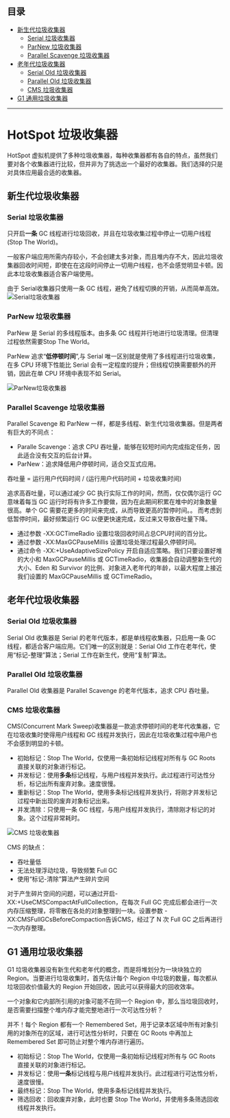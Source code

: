 ## 目录
* [新生代垃圾收集器](#新生代垃圾收集器)
  * [Serial 垃圾收集器](#serial-垃圾收集器)
  * [ParNew 垃圾收集器](#parNew-垃圾收集器)
  * [Parallel Scavenge 垃圾收集器](#parallel-scavenge-垃圾收集器)
* [老年代垃圾收集器](#老年代垃圾收集器)
  * [Serial Old 垃圾收集器](#serial-old-垃圾收集器)
  * [Parallel Old 垃圾收集器](#parallel-old-垃圾收集器)
  * [CMS 垃圾收集器](#cms-垃圾收集器)
* [G1 通用垃圾收集器](#g1-通用垃圾收集器)

----

# HotSpot 垃圾收集器
HotSpot 虚拟机提供了多种垃圾收集器，每种收集器都有各自的特点，虽然我们要对各个收集器进行比较，但并非为了挑选出一个最好的收集器。我们选择的只是对具体应用最合适的收集器。

## 新生代垃圾收集器
### Serial 垃圾收集器
只开启**一条** GC 线程进行垃圾回收，并且在垃圾收集过程中停止一切用户线程(Stop The World)。

一般客户端应用所需内存较小，不会创建太多对象，而且堆内存不大，因此垃圾收集器回收时间短，即使在在这段时间停止一切用户线程，也不会感觉明显卡顿。因此本垃圾收集器适合客户端使用。

由于 Serial收集器只使用一条 GC 线程，避免了线程切换的开销，从而简单高效。
![Serial垃圾收集器](http://images2015.cnblogs.com/blog/331425/201606/331425-20160624174239719-1127409322.png)
### ParNew 垃圾收集器
ParNew 是 Serial 的多线程版本。由多条 GC 线程并行地进行垃圾清理。但清理过程依然需要Stop The World。

ParNew 追求“**低停顿时间**”,与 Serial 唯一区别就是使用了多线程进行垃圾收集，在多 CPU 环境下性能比 Serial 会有一定程度的提升；但线程切换需要额外的开销，因此在单 CPU 环境中表现不如 Serial。

![ParNew垃圾收集器](https://images2015.cnblogs.com/blog/331425/201606/331425-20160624174241188-1502278645.png)

### Parallel Scavenge 垃圾收集器
Parallel Scavenge 和 ParNew 一样，都是多线程、新生代垃圾收集器。但是两者有巨大的不同点：

- Paralle Scavenge：追求 CPU 吞吐量，能够在较短时间内完成指定任务，因此适合没有交互的后台计算。
- ParNew：追求降低用户停顿时间，适合交互式应用。

吞吐量 = 运行用户代码时间 / (运行用户代码时间 + 垃圾收集时间)

追求高吞吐量，可以通过减少 GC 执行实际工作的时间，然而，仅仅偶尔运行 GC 意味着每当 GC 运行时将有许多工作要做，因为在此期间积累在堆中的对象数量很高。单个 GC 需要花更多的时间来完成，从而导致更高的暂停时间。。
而考虑到低暂停时间，最好频繁运行 GC 以便更快速完成，反过来又导致吞吐量下降。

- 通过参数 -XX:GCTimeRadio 设置垃圾回收时间占总CPU时间的百分比。
- 通过参数 -XX:MaxGCPauseMillis 设置垃圾处理过程最久停顿时间。
- 通过命令 -XX:+UseAdaptiveSizePolicy 开启自适应策略。我们只要设置好堆的大小和 MaxGCPauseMillis 或 GCTimeRadio，收集器会自动调整新生代的大小、Eden 和 Survivor 的比例、对象进入老年代的年龄，以最大程度上接近我们设置的 MaxGCPauseMillis 或 GCTimeRadio。

## 老年代垃圾收集器
### Serial Old 垃圾收集器
Serial Old 收集器是 Serial 的老年代版本，都是单线程收集器，只启用一条 GC 线程，都适合客户端应用。它们唯一的区别就是：Serial Old 工作在老年代，使用“标记-整理”算法；Serial 工作在新生代，使用“复制”算法。

### Parallel Old 垃圾收集器
Parallel Old 收集器是 Parallel Scavenge 的老年代版本，追求 CPU 吞吐量。

### CMS 垃圾收集器
CMS(Concurrent Mark Sweep)收集器是一款追求停顿时间的老年代收集器，它在垃圾收集时使得用户线程和 GC 线程并发执行，因此在垃圾收集过程中用户也不会感到明显的卡顿。

- 初始标记：Stop The World，仅使用一条初始标记线程对所有与 GC Roots 直接关联的对象进行标记。
- 并发标记：使用**多条**标记线程，与用户线程并发执行。此过程进行可达性分析，标记出所有废弃对象。速度很慢。
- 重新标记：Stop The World，使用多条标记线程并发执行，将刚才并发标记过程中新出现的废弃对象标记出来。
- 并发清除：只使用一条 GC 线程，与用户线程并发执行，清除刚才标记的对象。这个过程非常耗时。

![CMS 垃圾收集器](https://images2015.cnblogs.com/blog/331425/201606/331425-20160624174245500-1388590060.png)

CMS 的缺点：

- 吞吐量低
- 无法处理浮动垃圾，导致频繁 Full GC
- 使用“标记-清除”算法产生碎片空间

对于产生碎片空间的问题，可以通过开启-XX:+UseCMSCompactAtFullCollection，在每次 Full GC 完成后都会进行一次内存压缩整理，将零散在各处的对象整理到一块。设置参数
-XX:CMSFullGCsBeforeCompaction告诉CMS，经过了 N 次 Full GC 之后再进行一次内存整理。

## G1 通用垃圾收集器
G1 垃圾收集器没有新生代和老年代的概念，而是将堆划分为一块块独立的 Region。当要进行垃圾收集时，首先估计每个 Region 中垃圾的数量，每次都从垃圾回收价值最大的 Region 开始回收，因此可以获得最大的回收效率。

一个对象和它内部所引用的对象可能不在同一个 Region 中，那么当垃圾回收时，是否需要扫描整个堆内存才能完整地进行一次可达性分析？

并不！每个 Region 都有一个 Remembered Set，用于记录本区域中所有对象引用的对象所在的区域，进行可达性分析时，只要在 GC Roots 中再加上 Remembered Set 即可防止对整个堆内存进行遍历。

- 初始标记：Stop The World，仅使用一条初始标记线程对所有与 GC Roots 直接关联的对象进行标记。
- 并发标记：使用**一条**标记线程与用户线程并发执行。此过程进行可达性分析，速度很慢。
- 最终标记：Stop The World，使用多条标记线程并发执行。
- 筛选回收：回收废弃对象，此时也要 Stop The World，并使用多条筛选回收线程并发执行。
